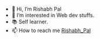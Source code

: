 - 👋 Hi, I’m Rishabh Pal
- 👀 I’m interested in Web dev stuffs.
- 📚 Self learner.
- 📫 How to reach me [Rishabh_Pal](https://x.com/@_Rishabh_Pal)
<!---
rishabh9813/rishabh9813 is a ✨ special ✨ repository because its `README.md` (this file) appears on your GitHub profile.
You can click the Preview link to take a look at your changes.
--->
